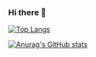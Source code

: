 ### Hi there 👋

[![Top Langs](https://github-readme-stats.vercel.app/api/top-langs/?username=kkcchh9999)](https://github.com/kkcchh9999/github-readme-stats)

[![Anurag's GitHub stats](https://github-readme-stats.vercel.app/api?username=kkcchh9999)](https://github.com/kkcchh9999/github-readme-stats)

<!--
**kkcchh9999/kkcchh9999** is a ✨ _special_ ✨ repository because its `README.md` (this file) appears on your GitHub profile.

Here are some ideas to get you started:

- 🔭 I’m currently working on ...
- 🌱 I’m currently learning ...
- 👯 I’m looking to collaborate on ...
- 🤔 I’m looking for help with ...
- 💬 Ask me about ...
- 📫 How to reach me: ...
- 😄 Pronouns: ...
- ⚡ Fun fact: ...
-->
